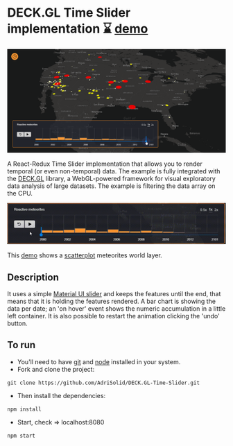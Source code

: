 # DECK.GL Time Slider implementation :hourglass: [demo](https://adrisolid.github.io/DECK-GL-Time-Slider/)

<img src="./app-thumb.png" alt="App thumb">

A React-Redux Time Slider implementation that allows you to render temporal (or even non-temporal) data. The example is fully integrated with
the [DECK.GL](https://deck.gl/#/) library, a WebGL-powered framework for visual exploratory data analysis of large datasets. The example is filtering the data array on the CPU.

<img src="./component-gif.gif" alt="Component gif">

This [demo](https://adrisolid.github.io/DECK-GL-Time-Slider/) shows a [scatterplot](https://deck.gl/#/documentation/deckgl-api-reference/layers/scatterplot-layer) meteorites world layer.

## Description

It uses a simple [Material UI slider](https://material-ui.com/) and keeps the features until the end, that means that it is
holding the features rendered.
A bar chart is showing the data per date; an 'on hover' event shows the numeric accumulation in a little left container.
It is also possible to restart the animation clicking the 'undo' button.

## To run

- You'll need to have [git](https://git-scm.com/) and [node](https://nodejs.org/en/) installed in your system.
- Fork and clone the project:

```
git clone https://github.com/AdriSolid/DECK.GL-Time-Slider.git
```

- Then install the dependencies:

```
npm install
```

- Start, check => localhost:8080

```
npm start
```
